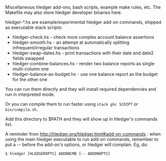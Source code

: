 Miscellaneous hledger add-ons, bash scripts, example make rules, etc. 
The Makefile may also store hledger developer binaries here.

hledger-*.hs are example/experimental hledger add-on commands, 
shipped as executable stack scripts:

- hledger-check.hs      - check more complex account balance assertions
- hledger-smooth.hs     - an attempt at automatically splitting infrequent/irregular transactions
- hledger-swap-dates.hs - print transactions with their date and date2 fields swapped
- hledger-combine-balances.hs  - render two balance reports as single multi-column one
- hledger-balance-as-budget.hs - use one balance report as the budget for the other one

You can run them directly and they will install required dependencies 
and run in interpreted mode. 

Or you can compile them to run faster using `stack ghc SCRIPT` or
`bin/compile.sh`.

Add this directory to $PATH and they will show up in hledger's commands list.

A reminder from http://hledger.org/hledger.html#add-on-commands :
when using the main hledger executable to run add-on commands, remember
to put a -- before the add-on's options, or hledger will complain. Eg, do:

    $ hledger [HLEDGEROPTS] ADDONCMD [-- ADDONOPTS]
